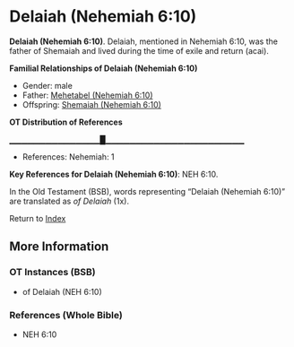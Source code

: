 # Delaiah (Nehemiah 6:10)
**Delaiah (Nehemiah 6:10)**. 
Delaiah, mentioned in Nehemiah 6:10, was the father of Shemaiah and lived during the time of exile and return (acai). 




**Familial Relationships of Delaiah (Nehemiah 6:10)**


* Gender: male
* Father: [Mehetabel (Nehemiah 6:10)](Mehetabel.2.md)
* Offspring: [Shemaiah (Nehemiah 6:10)](Shemaiah.19.md)


**OT Distribution of References**

▁▁▁▁▁▁▁▁▁▁▁▁▁▁▁█▁▁▁▁▁▁▁▁▁▁▁▁▁▁▁▁▁▁▁▁▁▁▁
* References: Nehemiah: 1



**Key References for Delaiah (Nehemiah 6:10)**: 
NEH 6:10. 


In the Old Testament (BSB), words representing “Delaiah (Nehemiah 6:10)” are translated as 
*of Delaiah* (1x). 




Return to [Index](00-Index.md)

## More Information

### OT Instances (BSB)

* of Delaiah (NEH 6:10)



### References (Whole Bible)

* NEH 6:10



